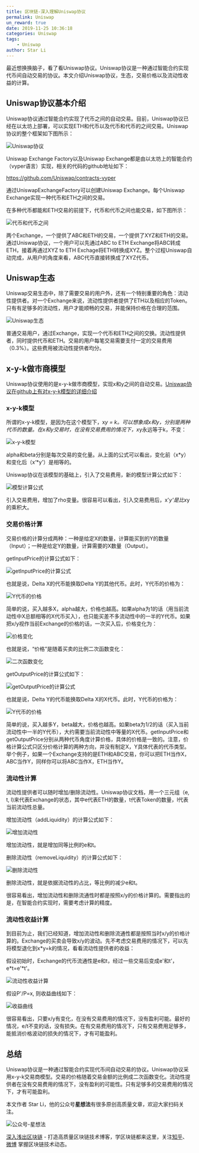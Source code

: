 ```yaml
---
title: 区块链-深入理解Uniswap协议
permalink: Uniswap
un_reward: true
date: 2019-11-25 10:36:18
categories: Uniswap
tags:
    - Uniswap
author: Star Li
---
```


最近想换换脑子，看了看Uniswap协议。Uniswap协议是一种通过智能合约实现代币间自动交易的协议。本文介绍Uniswap协议，生态，交易价格以及流动性收益的计算。

<!---more---->

## Uniswap协议基本介绍

Uniswap协议通过智能合约实现了代币之间的自动交易。目前，Uniswap协议已经在以太坊上部署，可以实现ETH和代币以及代币和代币的之间交易。Uniswap协议的整个框架如下图所示：

![Uniswap协议](https://img.learnblockchain.cn/2019/11/25/001.jpg)

Uniswap Exchange Factory以及Uniswap Exchange都是由以太坊上的智能合约（vyper语言）实现，相关的代码的github地址如下：

https://github.com/Uniswap/contracts-vyper

通过UniswapExchangeFactory可以创建Uniswap Exchange。每个Uniswap Exchange实现一种代币和ETH之间的交易。

在多种代币都能和ETH交易的前提下，代币和代币之间也能交易，如下图所示：

![代币和代币之间](https://img.learnblockchain.cn/2019/11/25/002.jpg)

两个Exchange，一个提供了ABC和ETH的交易，一个提供了XYZ和ETH的交易。通过Uniswap协议，一个用户可以先通过ABC to ETH Exchange将ABC转成ETH，接着再通过XYZ to ETH Exchage将ETH转换成XYZ。整个过程Uniswap自动完成，从用户的角度来看，ABC代币直接转换成了XYZ代币。

## Uniswap生态

Uniswap交易生态中，除了需要交易的用户外，还有一个特别重要的角色：流动性提供者。对一个Exchange来说，流动性提供者提供了ETH以及相应的Token。只有有足够多的流动性，用户才能顺畅的交易，并能保持价格在合理的范围。

![Uniswap生态](https://img.learnblockchain.cn/2019/11/25/003.jpg)

普通交易用户，通过Exchange，实现一个代币和ETH之间的交换。流动性提供者，同时提供代币和ETH。交易的用户每笔交易需要支付一定的交易费用（0.3%）。这些费用被流动性提供者均分。

## x-y-k做市商模型

Uniswap协议使用的是x-y-k做市商模型，实现x和y之间的自动交易。[Uniswap协议在github上有对x-y-k模型的详细介绍](https://github.com/runtimeverification/verified-smart-contracts/blob/uniswap/uniswap/x-y-k.pdf)

### x-y-k模型

所谓的x-y-k模型，是因为在这个模型下，x*y = k。可以想象成x和y，分别是两种代币的数量。在x和y交易时，在没有交易费用的情况下，x*y永远等于k，不变：

![x-y-k模型](https://img.learnblockchain.cn/2019/11/25/004.jpg)

alpha和beta分别是每次交易的变化量。从上面的公式可以看出，变化前（x*y）和变化后（x‘*y'）是相等的。

Uniswap协议在该模型的基础上，引入了交易费用，新的模型计算公式如下：

![模型计算公式](https://img.learnblockchain.cn/2019/11/25/005.jpg)

引入交易费用，增加了rho变量。很容易可以看出，引入交易费用后，x'*y'是比x*y的乘积大。

### 交易价格计算

交易价格的计算分成两种：一种是给定X的数量，计算能买到的Y的数量（Input）；一种是给定Y的数量，计算需要的X数量（Output）。

getInputPrice的计算公式如下：

![getInputPrice的计算公式](https://img.learnblockchain.cn/2019/11/25/006.jpg)

也就是说，Delta X的代币能换取Delta Y的其他代币。此时，Y代币的价格为：

![Y代币的价格](https://img.learnblockchain.cn/2019/11/25/007.jpg)

简单的说，买入越多X，alpha越大，价格也越高。如果alpha为1的话（用当前流动性中X总额相等的X代币买入），也只能买差不多流动性中的一半的Y代币。如果把x/y视作当前Exchange的价格的话，一次买入后，价格变化为：

![价格变化](https://img.learnblockchain.cn/2019/11/25/008.jpg)

也就是说，“价格”是随着买卖的比例二次函数变化：

![二次函数变化](https://img.learnblockchain.cn/2019/11/25/009.jpg)

getOutputPrice的计算公式如下：

![getOutputPrice的计算公式](https://img.learnblockchain.cn/2019/11/25/010.jpg)

也就是说，Delta Y的代币能换取Delta X的X代币。此时，Y代币的价格为：

![Y代币的价格](https://img.learnblockchain.cn/2019/11/25/011.jpg)

简单的说，买入越多Y，beta越大，价格也越高。如果beta为1/2的话（买入当前流动性中一半的Y代币），大约需要当前流动性中等量的X代币。getInputPrice和getOutputPrice分别从两种代币角度计算价格，具体的价格是一致的。注意，价格计算公式只区分价格计算的两种方向，并没有制定X，Y具体代表的代币类型。举个例子，如果一个Exchange支持的是ETH和ABC交易，你可以把ETH当作X，ABC当作Y，同样你可以将ABC当作X，ETH当作Y。

### 流动性计算

流动性提供者可以随时增加/删除流动性。Uniswap协议文档，用一个三元组（e, t, l)来代表Exchange的状态，其中e代表ETH的数量，t代表Token的数量，l代表当前流动性总量。

增加流动性（addLiquidity）的计算公式如下：

![增加流动性](https://img.learnblockchain.cn/2019/11/25/012.jpg)

增加流动性，就是增加同等比例的e和t。

删除流动性（removeLiquidity）的计算公式如下：

![删除流动性](https://img.learnblockchain.cn/2019/11/25/013.jpg)

删除流动性，就是依据流动性的占比，等比例的减少e和t。

很容易看出，增加流动性和删除流通性时都是按照x/y的价格计算的。需要指出的是，在智能合约实现时，需要考虑计算的精度。

### 流动性收益计算

到目前为止，我们已经知道，增加流动性和删除流通性都是按照当时x/y的价格计算的。Exchange的买卖会导致x/y的波动。先不考虑交易费用的情况下，可以先将模型退化到x*y=k的情况，看看流动性提供者的收益：

假设初始时，Exchange的代币流通性是e和t，经过一些交易后变成e'和t'，e*t=e'*t'。

![流动性收益计算](https://img.learnblockchain.cn/2019/11/25/014.jpg)

假设P'/P=x, 则收益曲线如下：

![收益曲线](https://img.learnblockchain.cn/2019/11/25/015.jpg)

很容易看出，只要x/y有变化，在没有交易费用的情况下，没有盈利可能。最好的情况，e/t不变的话，没有损失。在有交易费用的情况下，只有交易费用足够多，能抵消价格波动的损失的情况下，才有可能盈利。

## 总结

Uniswap协议是一种通过智能合约实现代币间自动交易的协议。Uniswap协议采用x-y-k交易商模型。交易的价格随着交易金额的比例成二次函数变化。流动性提供者在没有交易费用的情况下，没有盈利的可能性。只有足够多的交易费用的情况下，才有可能盈利。

本文作者 Star Li，他的公众号**星想法**有很多原创高质量文章，欢迎大家扫码关注。

![公众号-星想法](https://img.learnblockchain.cn/2019/15572190575887.jpg!/scale/20%)

[深入浅出区块链](https://learnblockchain.cn/) - 打造高质量区块链技术博客，学区块链都来这里，关注[知乎](https://www.zhihu.com/people/xiong-li-bing/activities)、[微博](https://weibo.com/517623789) 掌握区块链技术动态。
